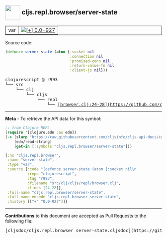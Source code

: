 ## <img width="48px" valign="middle" src="http://i.imgur.com/Hi20huC.png"> cljs.repl.browser/server-state

 <table border="1">
<tr>

<td>var</td>
<td><a href="https://github.com/cljsinfo/cljs-api-docs/tree/0.0-927"><img valign="middle" alt="[+] 0.0-927" src="https://img.shields.io/badge/+-0.0--927-lightgrey.svg"></a> </td>
</tr>
</table>






Source code:

```clj
(defonce server-state (atom {:socket nil
                             :connection nil
                             :promised-conn nil
                             :return-value-fn nil
                             :client-js nil}))
```

 <pre>
clojurescript @ r993
└── src
    └── clj
        └── cljs
            └── repl
                └── <ins>[browser.clj:24-28](https://github.com/clojure/clojurescript/blob/r993/src/clj/cljs/repl/browser.clj#L24-L28)</ins>
</pre>


---

__Meta__ - To retrieve the API data for this symbol:

```clj
;; from Clojure REPL
(require '[clojure.edn :as edn])
(-> (slurp "https://raw.githubusercontent.com/cljsinfo/cljs-api-docs/catalog/cljs-api.edn")
    (edn/read-string)
    (get-in [:symbols "cljs.repl.browser/server-state"]))
```

```clj
{:ns "cljs.repl.browser",
 :name "server-state",
 :type "var",
 :source {:code "(defonce server-state (atom {:socket nil\n                             :connection nil\n                             :promised-conn nil\n                             :return-value-fn nil\n                             :client-js nil}))",
          :repo "clojurescript",
          :tag "r993",
          :filename "src/clj/cljs/repl/browser.clj",
          :lines [24 28]},
 :full-name "cljs.repl.browser/server-state",
 :full-name-encode "cljs.repl.browser_server-state",
 :history [["+" "0.0-927"]]}

```

---

__Contributions__ to this document are accepted as Pull Requests to the following file:

 <pre>
[cljsdoc/cljs.repl.browser_server-state.cljsdoc](https://github.com/cljsinfo/cljs-api-docs/blob/master/cljsdoc/cljs.repl.browser_server-state.cljsdoc)
</pre>

